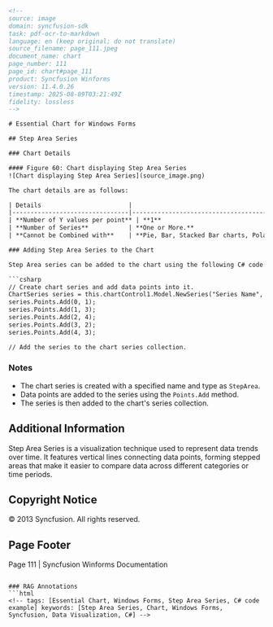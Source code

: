 ```html
<!-- 
source: image
domain: syncfusion-sdk
task: pdf-ocr-to-markdown
language: en (keep original; do not translate)
source_filename: page_111.jpeg
document_name: chart
page_number: 111
page_id: chart#page_111
product: Syncfusion Winforms
version: 11.4.0.26
timestamp: 2025-08-09T03:21:49Z
fidelity: lossless
-->

# Essential Chart for Windows Forms

## Step Area Series

### Chart Details

#### Figure 60: Chart displaying Step Area Series
![Chart displaying Step Area Series](source_image.png)

The chart details are as follows:

| Details                        |                                                                   |
|--------------------------------|-------------------------------------------------------------------|
| **Number of Y values per point** | **1**                                                              |
| **Number of Series**           | **One or More.**                                                   |
| **Cannot be Combined with**    | **Pie, Bar, Stacked Bar charts, Polar and Radar.**                  |

### Adding Step Area Series to the Chart

Step Area series can be added to the chart using the following C# code:

```csharp
// Create chart series and add data points into it.
ChartSeries series = this.chartControl1.Model.NewSeries("Series Name", ChartSeriesType.StepArea);
series.Points.Add(0, 1);
series.Points.Add(1, 3);
series.Points.Add(2, 4);
series.Points.Add(3, 2);
series.Points.Add(4, 3);

// Add the series to the chart series collection.
```

### Notes

- The chart series is created with a specified name and type as `StepArea`.
- Data points are added to the series using the `Points.Add` method.
- The series is then added to the chart's series collection.

## Additional Information

Step Area Series is a visualization technique used to represent data trends over time. It features vertical lines connecting data points, forming stepped areas that make it easier to compare data across different categories or time periods.

## Copyright Notice

© 2013 Syncfusion. All rights reserved.

## Page Footer

Page 111 | Syncfusion Winforms Documentation
```

### RAG Annotations
```html
<!-- tags: [Essential Chart, Windows Forms, Step Area Series, C# code example] keywords: [Step Area Series, Chart, Windows Forms, Syncfusion, Data Visualization, C#] -->
```